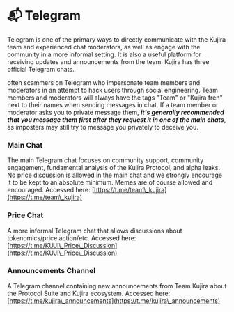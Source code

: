 # 📬 Telegram

Telegram is one of the primary ways to directly communicate with the Kujira team and experienced chat moderators, as well as engage with the community in a more informal setting. It is also a useful platform for receiving updates and announcements from the team. Kujira has three official Telegram chats.

often scammers on Telegram who impersonate team members and moderators in an attempt to hack users through social engineering. Team members and moderators will always have the tags "Team" or "Kujira fren" next to their names when sending messages in chat. If a team member or moderator asks you to private message them, _**it's generally recommended that you message them first after they request it in one of the main chats**_, as imposters may still try to message you privately to deceive you.

### Main Chat

The main Telegram chat focuses on community support, community engagement, fundamental analysis of the Kujira Protocol, and alpha leaks. No price discussion is allowed in the main chat and we strongly encourage it to be kept to an absolute minimum. Memes are of course allowed and encouraged. Accessed here: [https://t.me/team\_kujira](https://t.me/team\_kujira)

### Price Chat

A more informal Telegram chat that allows discussions about tokenomics/price action/etc. Accessed here: [https://t.me/KUJI\_Price\_Discussion](https://t.me/KUJI\_Price\_Discussion)

### Announcements Channel

A Telegram channel containing new announcements from Team Kujira about the Protocol Suite and Kujira ecosystem. Accessed here: [https://t.me/kujira\_announcements](https://t.me/kujira\_announcements)
